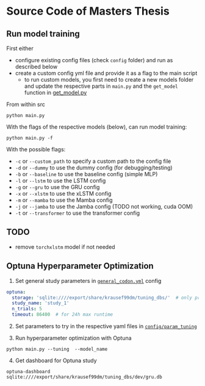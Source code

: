 # Source Code of Masters Thesis 

## Run model training
First either 
- configure existing config files (check `config` folder) and run as described below
- create a custom config yml file and provide it as a flag to the main script
  - to run custom models, you first need to create a new models folder and update the respective parts in `main.py` and the `get_model` function in [get_model.py](models/get_model.py)

From within src
```shell
python main.py
```

With the flags of the respective models (below), can run model training:
```shell
python main.py -f
```

With the possible flags:
- `-c` or `--custom_path` to specify a custom path to the config file
- `-d` or `--dummy` to use the dummy config (for debugging/testing)
- `-b` or `--baseline` to use the baseline config (simple MLP)
- `-l` or `--lstm` to use the LSTM config
- `-g` or `--gru` to use the GRU config
- `-x` or `--xlstm` to use the xLSTM config
- `-m` or `--mamba` to use the Mamba config
- `-j` or `--jamba` to use the Jamba config (TODO not working, cuda OOM)
- `-t` or `--transformer` to use the transformer config


## TODO
- remove `torchxlstm` model if not needed


## Optuna Hyperparameter Optimization
1. Set general study parameters in [`general_codon.yml`](src/config/general_codon.yml) config
```yaml
optuna:
  storage: 'sqlite:////export/share/krausef99dm/tuning_dbs/'  # only provide path, will add database per model
  study_name: 'study_1'
  n_trials: 5
  timeout: 86400  # for 24h max runtime
```

2. Set parameters to try in the respective yaml files in [`config/param_tuning`](config/param_tuning)

3. Run hyperparameter optimization with Optuna
```shell
python main.py --tuning  --model_name
```

4. Get dashboard for Optuna study
```shell
optuna-dashboard sqlite:////export/share/krausef99dm/tuning_dbs/dev/gru.db
```
